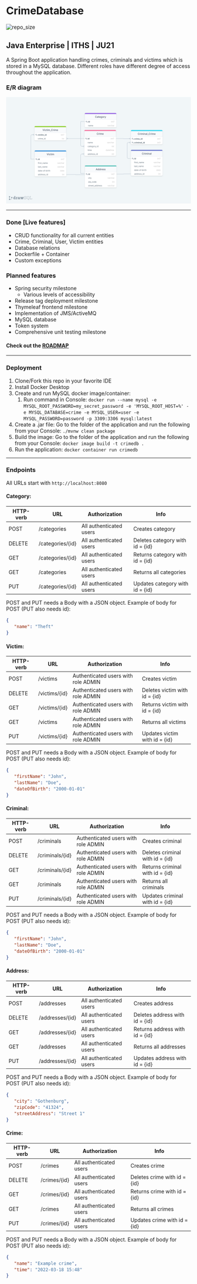 
# CrimeDatabase

![repo_size](https://img.shields.io/github/repo-size/Patlenlix/CrimeDatabase)

## Java Enterprise | ITHS | JU21

A Spring Boot application handling crimes, criminals and victims which is stored in a MySQL database. Different roles have
different degree of access throughout the application.

###  E/R diagram
![ER Diagram](src/main/resources/image/ERdiagram.png)

---

### Done [Live features]

* CRUD functionality for all current entities
* Crime, Criminal, User, Victim entities
* Database relations
* Dockerfile + Container
* Custom exceptions

### Planned features

* Spring security milestone
   * Various levels of accessibility
* Release tag deployment milestone
* Thymeleaf frontend milestone
* Implementation of JMS/ActiveMQ
* MySQL database
* Token system
* Comprehensive unit testing milestone

#### Check out the [ROADMAP](https://github.com/orgs/Patlenlix/projects/1/views/1)

---

### Deployment

1. Clone/Fork this repo in your favorite IDE
2. Install Docker Desktop
3. Create and run MySQL docker image/container:
   1. Run command in
      Console: `docker run --name mysql -e MYSQL_ROOT_PASSWORD=my_secret_password -e 'MYSQL_ROOT_HOST=%' -e MYSQL_DATABASE=crime -e MYSQL_USER=user -e MYSQL_PASSWORD=password -p 3309:3306 mysql:latest`
4. Create a .jar file: Go to the folder of the application and run the following from your
   Console: `./mvnw clean package`
5. Build the image: Go to the folder of the application and run the following from your Console:
   `docker image build -t crimedb .`
6. Run the application: `docker container run crimedb`

---

### Endpoints

All URLs start with `http://localhost:8080`

#### Category:

| HTTP-verb | URL              | Authorization           | Info                            |
|-----------|------------------|-------------------------|---------------------------------|
| POST      | /categories      | All authenticated users | Creates category                |
| DELETE    | /categories/{id} | All authenticated users | Deletes category with id = {id} |
| GET       | /categories/{id} | All authenticated users | Returns category with id = {id} |
| GET       | /categories      | All authenticated users | Returns all categories          |
| PUT       | /categories/{id} | All authenticated users | Updates category with id = {id} |

POST and PUT needs a Body with a JSON object. Example of body for POST (PUT also needs id):

```json
{
   "name": "Theft"
}
```

#### Victim:

| HTTP-verb | URL             | Authorization                       | Info                          |
|-----------|-----------------|-------------------------------------|-------------------------------|
| POST      | /victims        | Authenticated users with role ADMIN | Creates victim                |
| DELETE    | /victims/{id}   | Authenticated users with role ADMIN | Deletes victim with id = {id} |
| GET       | /victims/{id}   | Authenticated users with role ADMIN | Returns victim with id = {id} |
| GET       | /victims        | Authenticated users with role ADMIN | Returns all victims           |
| PUT       | /victims/{id}   | Authenticated users with role ADMIN | Updates victim with id = {id} |

POST and PUT needs a Body with a JSON object. Example of body for POST (PUT also needs id):

```json
{
   "firstName": "John",
   "lastName": "Doe",
   "dateOfBirth": "2000-01-01"
}
```

#### Criminal:

| HTTP-verb | URL             | Authorization                       | Info                            |
|-----------|-----------------|-------------------------------------|---------------------------------|
| POST      | /criminals      | Authenticated users with role ADMIN | Creates criminal                |
| DELETE    | /criminals/{id} | Authenticated users with role ADMIN | Deletes criminal with id = {id} |
| GET       | /criminals/{id} | Authenticated users with role ADMIN | Returns criminal with id = {id} |
| GET       | /criminals      | Authenticated users with role ADMIN | Returns all criminals           |
| PUT       | /criminals/{id} | Authenticated users with role ADMIN | Updates criminal with id = {id} |

POST and PUT needs a Body with a JSON object. Example of body for POST (PUT also needs id):

```json
{
   "firstName": "John",
   "lastName": "Doe",
   "dateOfBirth": "2000-01-01"
}
```

#### Address:

| HTTP-verb | URL                | Authorization           | Info                           |
|-----------|--------------------|-------------------------|--------------------------------|
| POST      | /addresses         | All authenticated users | Creates address                |
| DELETE    | /addresses/{id}    | All authenticated users | Deletes address with id = {id} |
| GET       | /addresses/{id}    | All authenticated users | Returns address with id = {id} |
| GET       | /addresses         | All authenticated users | Returns all addresses          |
| PUT       | /addresses/{id}    | All authenticated users | Updates address with id = {id} |

POST and PUT needs a Body with a JSON object. Example of body for POST (PUT also needs id):

```json
{
   "city": "Gothenburg",
   "zipCode": "41324",
   "streetAddress": "Street 1"
}
```

#### Crime:

| HTTP-verb | URL              | Authorization           | Info                           |
|-----------|------------------|-------------------------|--------------------------------|
| POST      | /crimes          | All authenticated users | Creates crime                  |
| DELETE    | /crimes/{id}     | All authenticated users | Deletes crime with id = {id}   |
| GET       | /crimes/{id}     | All authenticated users | Returns crime with id = {id}   |
| GET       | /crimes          | All authenticated users | Returns all crimes             |
| PUT       | /crimes/{id}     | All authenticated users | Updates crime with id = {id}   |

POST and PUT needs a Body with a JSON object. Example of body for POST (PUT also needs id):

```json
{
   "name": "Example crime",
   "time": "2022-03-18 15:48"
}
```
